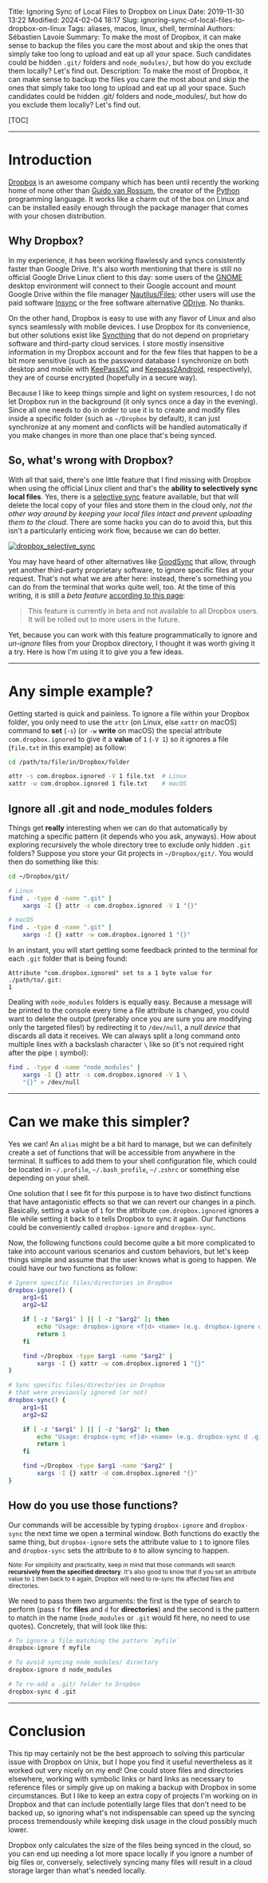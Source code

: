 Title: Ignoring Sync of Local Files to Dropbox on Linux
Date: 2019-11-30 13:22
Modified: 2024-02-04 18:17
Slug: ignoring-sync-of-local-files-to-dropbox-on-linux
Tags: aliases, macos, linux, shell, terminal
Authors: Sébastien Lavoie
Summary: To make the most of Dropbox, it can make sense to backup the files you care the most about and skip the ones that simply take too long to upload and eat up all your space. Such candidates could be hidden `.git/` folders and `node_modules/`, but how do you exclude them locally? Let's find out.
Description: To make the most of Dropbox, it can make sense to backup the files you care the most about and skip the ones that simply take too long to upload and eat up all your space. Such candidates could be hidden .git/ folders and node_modules/, but how do you exclude them locally? Let's find out.

[TOC]

---

# Introduction

[Dropbox](https://www.dropbox.com) is an awesome company which has been until recently the working home of none other than [Guido van Rossum](https://gvanrossum.github.io), the creator of the [Python](https://www.python.org) programming language. It works like a charm out of the box on Linux and can be installed easily enough through the package manager that comes with your chosen distribution.

## Why Dropbox?

In my experience, it has been working flawlessly and syncs consistently faster than Google Drive. It's also worth mentioning that there is still no official Google Drive Linux client to this day: some users of the [GNOME](https://www.gnome.org) desktop environment will connect to their Google account and mount Google Drive within the file manager [Nautilus/Files](https://wiki.gnome.org/Apps/Files); other users will use the paid software [Insync](https://www.insynchq.com) or the free software alternative [ODrive](https://liberodark.github.io/ODrive/). No thanks.

On the other hand, Dropbox is easy to use with any flavor of Linux and also syncs seamlessly with mobile devices. I use Dropbox for its convenience, but other solutions exist like [Syncthing](https://syncthing.net) that do not depend on proprietary software and third-party cloud services. I store mostly insensitive information in my Dropbox account and for the few files that happen to be a bit more sensitive (such as the password database I synchronize on both desktop and mobile with [KeePassXC](https://keepassxc.org) and [Keepass2Android](https://github.com/PhilippC/keepass2android), respectively), they are of course encrypted (hopefully in a secure way).

Because I like to keep things simple and light on system resources, I do not let Dropbox run in the background (it only syncs once a day in the evening). Since all one needs to do in order to use it is to create and modify files inside a specific folder (such as `~/Dropbox` by default), it can just synchronize at any moment and conflicts will be handled automatically if you make changes in more than one place that's being synced.

## So, what's wrong with Dropbox?

With all that said, there's one little feature that I find missing with Dropbox when using the official Linux client and that's the **ability to selectively sync local files**. Yes, there is a [selective sync](https://help.dropbox.com/installs-integrations/sync-uploads/selective-sync-overview) feature available, but that will delete the local copy of your files and store them in the cloud only, _not the other way around by keeping your local files intact and prevent uploading them to the cloud_. There are some hacks you can do to avoid this, but this isn't a particularly enticing work flow, because we can do better.

<a href="{static}/images/posts/0019_ignoring-local-files-to-sync-with-dropbox-on-linux/dropbox_selective_sync.png"><img src="{static}/images/posts/0019_ignoring-local-files-to-sync-with-dropbox-on-linux/dropbox_selective_sync.png" alt="dropbox_selective_sync" class="max-size-img-post"></a>

You may have heard of other alternatives like [GoodSync](https://www.goodsync.com) that allow, through yet another third-party proprietary software, to ignore specific files at your request. That's not what we are after here: instead, there's something you can do from the terminal that works quite well, too. At the time of this writing, it is still a _beta feature_ [according to this page](https://help.dropbox.com/files-folders/restore-delete/ignored-files):

> This feature is currently in beta and not available to all Dropbox users. It will be rolled out to more users in the future.

Yet, because you can work with this feature programmatically to ignore and _un-ignore_ files from your Dropbox directory, I thought it was worth giving it a try. Here is how I'm using it to give you a few ideas.

---

# Any simple example?

Getting started is quick and painless. To ignore a file within your Dropbox folder, you only need to use the `attr` (on Linux, else `xattr` on macOS) command to **set** (`-s`) (or `-w` **write** on macOS) the special attribute `com.dropbox.ignored` to give it a **value** of `1` (`-V 1`) so it ignores a file (`file.txt` in this example) as follow:

```bash
cd /path/to/file/in/Dropbox/folder

attr -s com.dropbox.ignored -V 1 file.txt  # Linux
xattr -w com.dropbox.ignored 1 file.txt    # macOS
```

## Ignore all .git and node_modules folders

Things get **really** interesting when we can do that automatically by matching a specific pattern (it depends who you ask, anyways). How about exploring recursively the whole directory tree to exclude only hidden `.git` folders? Suppose you store your Git projects in `~/Dropbox/git/`. You would then do something like this:

```bash
cd ~/Dropbox/git/

# Linux
find . -type d -name ".git" |
    xargs -I {} attr -s com.dropbox.ignored -V 1 "{}"

# macOS
find . -type d -name ".git" |
    xargs -I {} xattr -w com.dropbox.ignored 1 "{}"
```

In an instant, you will start getting some feedback printed to the terminal for each `.git` folder that is being found:

```text
Attribute "com.dropbox.ignored" set to a 1 byte value for ./path/to/.git:
1
```

Dealing with `node_modules` folders is equally easy. Because a message will be printed to the console every time a file attribute is changed, you could want to delete the output (preferably once you are sure you are modifying only the targeted files!) by redirecting it to `/dev/null`, a _null device_ that discards all data it receives. We can always split a long command onto multiple lines with a backslash character `\` like so (it's not required right after the pipe `|` symbol):

```bash
find . -type d -name "node_modules" |
    xargs -I {} attr -s com.dropbox.ignored -V 1 \
    "{}" > /dev/null
```

---

# Can we make this simpler?

Yes we can! An `alias` might be a bit hard to manage, but we can definitely create a set of functions that will be accessible from anywhere in the terminal. It suffices to add them to your shell configuration file, which could be located in `~/.profile`, `~/.bash_profile`, `~/.zshrc` or something else depending on your shell.

One solution that I see fit for this purpose is to have two distinct functions that have antagonistic effects so that we can revert our changes in a pinch. Basically, setting a value of `1` for the attribute `com.dropbox.ignored` ignores a file while setting it back to `0` tells Dropbox to sync it again. Our functions could be conveniently called `dropbox-ignore` and `dropbox-sync`.

Now, the following functions could become quite a bit more complicated to take into account various scenarios and custom behaviors, but let's keep things simple and assume that the user knows what is going to happen. We could have our two functions as follow:

```bash
# Ignore specific files/directories in Dropbox
dropbox-ignore() {
    arg1=$1
    arg2=$2

    if [ -z "$arg1" ] || [ -z "$arg2" ]; then
        echo "Usage: dropbox-ignore <f|d> <name> (e.g. dropbox-ignore d .git)"
        return 1
    fi

    find ~/Dropbox -type $arg1 -name "$arg2" |
        xargs -I {} xattr -w com.dropbox.ignored 1 "{}"
}

# Sync specific files/directories in Dropbox
# that were previously ignored (or not)
dropbox-sync() {
    arg1=$1
    arg2=$2

    if [ -z "$arg1" ] || [ -z "$arg2" ]; then
        echo "Usage: dropbox-sync <f|d> <name> (e.g. dropbox-sync d .git)"
        return 1
    fi

    find ~/Dropbox -type $arg1 -name "$arg2" |
        xargs -I {} xattr -d com.dropbox.ignored "{}"
}
```

## How do you use those functions?

Our commands will be accessible by typing `dropbox-ignore` and `dropbox-sync` the next time we open a terminal window. Both functions do exactly the same thing, but `dropbox-ignore` sets the attribute value to `1` to ignore files and `dropbox-sync` sets the attribute to `0` to allow syncing to happen.

<sub>Note: For simplicity and practicality, keep in mind that those commands will search <strong>recursively from the specified directory</strong>. It's also good to know that if you set an attribute value to <code>1</code> then back to <code>0</code> again, Dropbox will need to re-sync the affected files and directories.</sub>

We need to pass them two arguments: the first is the type of search to perform (pass `f` for **files** and `d` for **directories**) and the second is the pattern to match in the name (`node_modules` or `.git` would fit here, no need to use quotes). Concretely, that will look like this:

```bash
# To ignore a file matching the pattern `myfile`
dropbox-ignore f myfile

# To avoid syncing node_modules/ directory
dropbox-ignore d node_modules

# Te re-add a .git/ folder to Dropbox
dropbox-sync d .git
```

---

# Conclusion

This tip may certainly not be the best approach to solving this particular issue with Dropbox on Unix, but I hope you find it useful nevertheless as it worked out very nicely on my end! One could store files and directories elsewhere, working with symbolic links or hard links as necessary to reference files or simply give up on making a backup with Dropbox in some circumstances. But I like to keep an extra copy of projects I'm working on in Dropbox and that can include potentially large files that don't need to be backed up, so ignoring what's not indispensable can speed up the syncing process tremendously while keeping disk usage in the cloud possibly much lower.

Dropbox only calculates the size of the files being synced in the cloud, so you can end up needing a lot more space locally if you ignore a number of big files or, conversely, selectively syncing many files will result in a cloud storage larger than what's needed locally.
